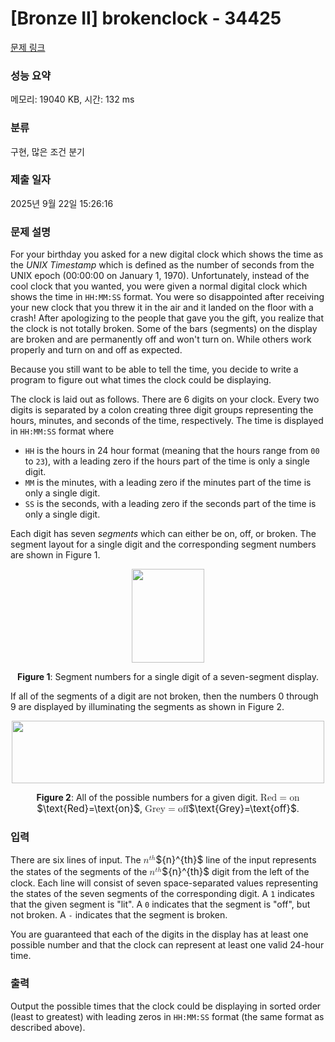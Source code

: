 # [Bronze II] brokenclock - 34425 

[문제 링크](https://www.acmicpc.net/problem/34425) 

### 성능 요약

메모리: 19040 KB, 시간: 132 ms

### 분류

구현, 많은 조건 분기

### 제출 일자

2025년 9월 22일 15:26:16

### 문제 설명

<p>For your birthday you asked for a new digital clock which shows the time as the <em>UNIX Timestamp</em> which is defined as the number of seconds from the UNIX epoch (00:00:00 on January 1, 1970). Unfortunately, instead of the cool clock that you wanted, you were given a normal digital clock which shows the time in <code>HH:MM:SS</code> format. You were so disappointed after receiving your new clock that you threw it in the air and it landed on the floor with a crash! After apologizing to the people that gave you the gift, you realize that the clock is not totally broken. Some of the bars (segments) on the display are broken and are permanently off and won't turn on. While others work properly and turn on and off as expected.</p>

<p>Because you still want to be able to tell the time, you decide to write a program to figure out what times the clock could be displaying.</p>

<p>The clock is laid out as follows. There are 6 digits on your clock. Every two digits is separated by a colon creating three digit groups representing the hours, minutes, and seconds of the time, respectively. The time is displayed in <code>HH:MM:SS</code> format where</p>

<ul>
	<li><code>HH</code> is the hours in 24 hour format (meaning that the hours range from <code>00</code> to <code>23</code>), with a leading zero if the hours part of the time is only a single digit.</li>
	<li><code>MM</code> is the minutes, with a leading zero if the minutes part of the time is only a single digit.</li>
	<li><code>SS</code> is the seconds, with a leading zero if the seconds part of the time is only a single digit.</li>
</ul>

<p>Each digit has seven <em>segments</em> which can either be on, off, or broken. The segment layout for a single digit and the corresponding segment numbers are shown in Figure 1.</p>

<p style="text-align: center;"><img alt="" src="https://upload.acmicpc.net/5951e530-6acb-4efc-8819-eb40afa9e83e/-/preview/" style="width: 116px; height: 150px;"></p>

<p style="text-align: center;"><strong>Figure 1</strong>: Segment numbers for a single digit of a seven-segment display.</p>

<p>If all of the segments of a digit are not broken, then the numbers 0 through 9 are displayed by illuminating the segments as shown in Figure 2.</p>

<p style="text-align: center;"><img alt="" src="https://upload.acmicpc.net/f5959280-b8d1-429d-a77f-c18b74e9bdea/-/preview/" style="width: 500px; height: 100px;"></p>

<p style="text-align: center;"><strong>Figure 2</strong>: All of the possible numbers for a given digit. <mjx-container class="MathJax" jax="CHTML" style="font-size: 109%; position: relative;"><mjx-math class="MJX-TEX" aria-hidden="true"><mjx-mtext class="mjx-n"><mjx-c class="mjx-c52"></mjx-c><mjx-c class="mjx-c65"></mjx-c><mjx-c class="mjx-c64"></mjx-c></mjx-mtext><mjx-mo class="mjx-n" space="4"><mjx-c class="mjx-c3D"></mjx-c></mjx-mo><mjx-mtext class="mjx-n" space="4"><mjx-c class="mjx-c6F"></mjx-c><mjx-c class="mjx-c6E"></mjx-c></mjx-mtext></mjx-math><mjx-assistive-mml unselectable="on" display="inline"><math xmlns="http://www.w3.org/1998/Math/MathML"><mtext>Red</mtext><mo>=</mo><mtext>on</mtext></math></mjx-assistive-mml><span aria-hidden="true" class="no-mathjax mjx-copytext">$\text{Red}=\text{on}$</span></mjx-container>, <mjx-container class="MathJax" jax="CHTML" style="font-size: 109%; position: relative;"><mjx-math class="MJX-TEX" aria-hidden="true"><mjx-mtext class="mjx-n"><mjx-c class="mjx-c47"></mjx-c><mjx-c class="mjx-c72"></mjx-c><mjx-c class="mjx-c65"></mjx-c><mjx-c class="mjx-c79"></mjx-c></mjx-mtext><mjx-mo class="mjx-n" space="4"><mjx-c class="mjx-c3D"></mjx-c></mjx-mo><mjx-mtext class="mjx-n" space="4"><mjx-c class="mjx-c6F"></mjx-c><mjx-c class="mjx-c66"></mjx-c><mjx-c class="mjx-c66"></mjx-c></mjx-mtext></mjx-math><mjx-assistive-mml unselectable="on" display="inline"><math xmlns="http://www.w3.org/1998/Math/MathML"><mtext>Grey</mtext><mo>=</mo><mtext>off</mtext></math></mjx-assistive-mml><span aria-hidden="true" class="no-mathjax mjx-copytext">$\text{Grey}=\text{off}$</span></mjx-container>.</p>

### 입력 

 <p>There are six lines of input. The <mjx-container class="MathJax" jax="CHTML" style="font-size: 109%; position: relative;"><mjx-math class="MJX-TEX" aria-hidden="true"><mjx-msup><mjx-texatom texclass="ORD"><mjx-mi class="mjx-i"><mjx-c class="mjx-c1D45B TEX-I"></mjx-c></mjx-mi></mjx-texatom><mjx-script style="vertical-align: 0.363em;"><mjx-texatom size="s" texclass="ORD"><mjx-mi class="mjx-i"><mjx-c class="mjx-c1D461 TEX-I"></mjx-c></mjx-mi><mjx-mi class="mjx-i"><mjx-c class="mjx-c210E TEX-I"></mjx-c></mjx-mi></mjx-texatom></mjx-script></mjx-msup></mjx-math><mjx-assistive-mml unselectable="on" display="inline"><math xmlns="http://www.w3.org/1998/Math/MathML"><msup><mrow data-mjx-texclass="ORD"><mi>n</mi></mrow><mrow data-mjx-texclass="ORD"><mi>t</mi><mi>h</mi></mrow></msup></math></mjx-assistive-mml><span aria-hidden="true" class="no-mathjax mjx-copytext">${n}^{th}$</span></mjx-container> line of the input represents the states of the segments of the <mjx-container class="MathJax" jax="CHTML" style="font-size: 109%; position: relative;"><mjx-math class="MJX-TEX" aria-hidden="true"><mjx-msup><mjx-texatom texclass="ORD"><mjx-mi class="mjx-i"><mjx-c class="mjx-c1D45B TEX-I"></mjx-c></mjx-mi></mjx-texatom><mjx-script style="vertical-align: 0.363em;"><mjx-texatom size="s" texclass="ORD"><mjx-mi class="mjx-i"><mjx-c class="mjx-c1D461 TEX-I"></mjx-c></mjx-mi><mjx-mi class="mjx-i"><mjx-c class="mjx-c210E TEX-I"></mjx-c></mjx-mi></mjx-texatom></mjx-script></mjx-msup></mjx-math><mjx-assistive-mml unselectable="on" display="inline"><math xmlns="http://www.w3.org/1998/Math/MathML"><msup><mrow data-mjx-texclass="ORD"><mi>n</mi></mrow><mrow data-mjx-texclass="ORD"><mi>t</mi><mi>h</mi></mrow></msup></math></mjx-assistive-mml><span aria-hidden="true" class="no-mathjax mjx-copytext">${n}^{th}$</span></mjx-container> digit from the left of the clock. Each line will consist of seven space-separated values representing the states of the seven segments of the corresponding digit. A <code>1</code> indicates that the given segment is "lit". A <code>0</code> indicates that the segment is "off", but not broken. A <code>-</code> indicates that the segment is broken.</p>

<p>You are guaranteed that each of the digits in the display has at least one possible number and that the clock can represent at least one valid 24-hour time.</p>

### 출력 

 <p>Output the possible times that the clock could be displaying in sorted order (least to greatest) with leading zeros in <code>HH:MM:SS</code> format (the same format as described above).</p>

